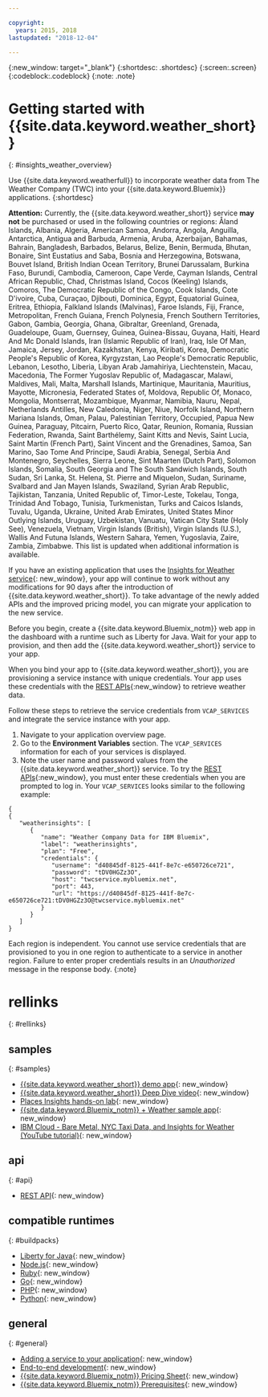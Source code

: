 ```yaml
---

copyright:
  years: 2015, 2018
lastupdated: "2018-12-04"

---
```


{:new_window: target="_blank"}
{:shortdesc: .shortdesc}
{:screen:.screen}
{:codeblock:.codeblock}
{:note: .note}

# Getting started with {{site.data.keyword.weather_short}}
{: #insights_weather_overview}

Use {{site.data.keyword.weatherfull}} to incorporate weather data from
The Weather Company (TWC) into your {{site.data.keyword.Bluemix}} applications.
{:shortdesc}

**Attention:** Currently, the {{site.data.keyword.weather_short}} service **may not** be purchased
or used in the following countries or regions: Åland Islands, Albania, Algeria, American Samoa, Andorra, Angola, Anguilla, Antarctica, Antigua and Barbuda, Armenia, Aruba, Azerbaijan, Bahamas, Bahrain, Bangladesh, Barbados, Belarus, Belize, Benin, Bermuda, Bhutan, Bonaire, Sint Eustatius and Saba, Bosnia and Herzegowina, Botswana, Bouvet Island, British Indian Ocean Territory, Brunei Darussalam, Burkina Faso, Burundi, Cambodia, Cameroon, Cape Verde, Cayman Islands, Central African Republic, Chad, Christmas Island, Cocos (Keeling) Islands, Comoros, The Democratic Republic of the Congo, Cook Islands, Cote D'ivoire, Cuba, Curaçao, Djibouti, Dominica, Egypt, Equatorial Guinea, Eritrea, Ethiopia, Falkland Islands (Malvinas), Faroe Islands, Fiji, France, Metropolitan, French Guiana, French Polynesia, French Southern Territories, Gabon, Gambia, Georgia, Ghana, Gibraltar, Greenland, Grenada, Guadeloupe, Guam, Guernsey, Guinea, Guinea-Bissau, Guyana, Haiti, Heard And Mc Donald Islands, Iran (Islamic Republic of Iran), Iraq, Isle Of Man, Jamaica, Jersey, Jordan, Kazakhstan, Kenya, Kiribati, Korea, Democratic People's Republic of Korea, Kyrgyzstan, Lao People's Democratic Republic, Lebanon, Lesotho, Liberia, Libyan Arab Jamahiriya, Liechtenstein, Macau, Macedonia, The Former Yugoslav Republic of, Madagascar, Malawi, Maldives, Mali, Malta, Marshall Islands, Martinique, Mauritania, Mauritius, Mayotte, Micronesia, Federated States of, Moldova, Republic Of, Monaco, Mongolia, Montserrat, Mozambique, Myanmar, Namibia, Nauru, Nepal, Netherlands Antilles, New Caledonia, Niger, Niue, Norfolk Island, Northern Mariana Islands, Oman, Palau, Palestinian Territory, Occupied, Papua New Guinea, Paraguay, Pitcairn, Puerto Rico, Qatar, Reunion, Romania, Russian Federation, Rwanda, Saint Barthélemy, Saint Kitts and Nevis, Saint Lucia, Saint Martin (French Part), Saint Vincent and the Grenadines, Samoa, San Marino, Sao Tome And Principe, Saudi Arabia, Senegal, Serbia And Montenegro, Seychelles, Sierra Leone, Sint Maarten (Dutch Part), Solomon Islands, Somalia, South Georgia and The South Sandwich Islands, South Sudan, Sri Lanka, St. Helena, St. Pierre and Miquelon, Sudan, Suriname, Svalbard and Jan Mayen Islands, Swaziland, Syrian Arab Republic, Tajikistan, Tanzania, United Republic of, Timor-Leste, Tokelau, Tonga, Trinidad And Tobago, Tunisia, Turkmenistan, Turks and Caicos Islands, Tuvalu, Uganda, Ukraine, United Arab Emirates, United States Minor Outlying Islands, Uruguay, Uzbekistan, Vanuatu, Vatican City State (Holy See), Venezuela, Vietnam, Virgin Islands (British), Virgin Islands (U.S.), Wallis And Futuna Islands, Western Sahara, Yemen, Yugoslavia, Zaire, Zambia, Zimbabwe. This list is updated when additional information is available.

If you have an existing application that uses the
[Insights for Weather service](https://{DomainName}/docs/services/InsightsWeather/index.html){: new_window},
your app will continue to work without any modifications for 90 days after the introduction of
{{site.data.keyword.weather_short}}. To take advantage of the newly added APIs
and the improved pricing model, you can migrate your application to the new service.

Before you begin, create a {{site.data.keyword.Bluemix_notm}} web app in the dashboard
with a runtime such as Liberty for Java. Wait for your app to provision,
and then add the {{site.data.keyword.weather_short}} service to your app.

When you bind your app to {{site.data.keyword.weather_short}}, you are provisioning a
service instance with unique credentials. Your app uses these credentials with
the [REST APIs](https://twcservice.mybluemix.net/rest-api/){:new_window} to retrieve weather data.

Follow these steps to retrieve the service credentials from `VCAP_SERVICES`
and integrate the service instance with your app.

1. Navigate to your application overview page.
2. Go to the **Environment Variables** section. The `VCAP_SERVICES` information for each of your services is displayed.
3. Note the user name and password values from the {{site.data.keyword.weather_short}} service.
To try the [REST APIs](https://twcservice.mybluemix.net/rest-api/){:new_window},
you must enter these credentials when you are prompted to log in.
Your `VCAP_SERVICES` looks similar to the following example:

```
{
{
   "weatherinsights": [
      {
         "name": "Weather Company Data for IBM Bluemix",
         "label": "weatherinsights",
         "plan": "Free",
         "credentials": {
            "username": "d40845df-8125-441f-8e7c-e650726ce721",
            "password": "tDV0HGZz3O",
            "host": "twcservice.mybluemix.net",
            "port": 443,
            "url": "https://d40845df-8125-441f-8e7c-e650726ce721:tDV0HGZz3O@twcservice.mybluemix.net"
         }
      }
   ]
}
```

Each region is independent. You cannot use service credentials that are provisioned to you in one region to authenticate to a service in another region. Failure to enter proper credentials results in an *Unauthorized* message in the response body.
{:note}

# rellinks
{: #rellinks}
## samples
{: #samples}
* [{{site.data.keyword.weather_short}} demo app](http://weather-company-data-demo.mybluemix.net){: new_window}
* [{{site.data.keyword.weather_short}} Deep Dive video](https://youtu.be/pZHXIibziUo){: new_window}
* [Places Insights hands-on lab](https://github.com/IBM-Bluemix/places-insights-lab){: new_window}
* [{{site.data.keyword.Bluemix_notm}} + Weather sample app](https://github.com/IBM-Bluemix/insights-weather){: new_window}
* [IBM Cloud - Bare Metal, NYC Taxi Data, and Insights for Weather (YouTube tutorial)](https://www.youtube.com/watch?v=Uwmzpx9DZ5c){: new_window}

## api
{: #api}
* [REST API](https://twcservice.mybluemix.net/rest-api/){: new_window}

## compatible runtimes
{: #buildpacks}
* [Liberty for Java](https://{DomainName}/docs/runtimes/liberty/index.html){: new_window}
* [Node.js](https://{DomainName}/docs/runtimes/nodejs/index.html){: new_window}
* [Ruby](https://{DomainName}/docs/runtimes/ruby/index.html){: new_window}
* [Go](https://{DomainName}/docs/runtimes/go/index.html){: new_window}
* [PHP](https://{DomainName}/docs/runtimes/php/index.html){: new_window}
* [Python](https://{DomainName}/docs/runtimes/python/index.html){: new_window}

## general
{: #general}
* [Adding a service to your application](https://{DomainName}/docs/services/reqnsi.html){: new_window}
* [End-to-end development](https://{DomainName}/docs/cfapps/ee.html){: new_window}
* [{{site.data.keyword.Bluemix_notm}} Pricing Sheet](https://{DomainName}/pricing/){: new_window}
* [{{site.data.keyword.Bluemix_notm}} Prerequisites](https://developer.ibm.com/bluemix/support/#prereqs){: new_window}
